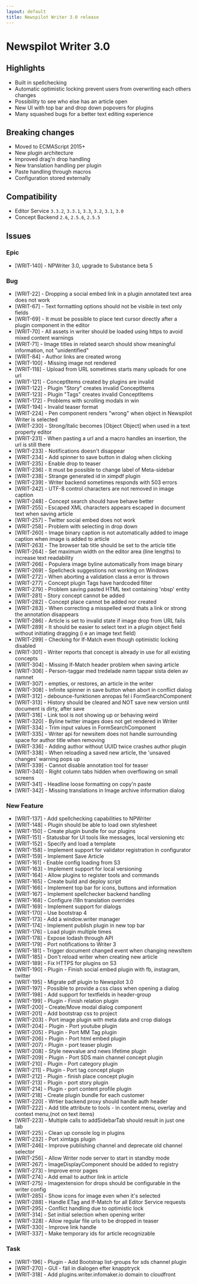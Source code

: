 ```yaml
---
layout: default
title: Newspilot Writer 3.0 release
---
```

<div class="jumbotron">
    <h1>Newspilot Writer 3.0</h1>
    <h2>Highlights</h2>
    <ul>
        <li>Built in spellchecking</li>
        <li>Automatic optimistic locking prevent users from overwriting each others changes</li>
        <li>Possibility to see who else has an article open</li>
        <li>New UI with top bar and drop down popovers for plugins</li>
        <li>Many squashed bugs for a better text editing experience</li>
    </ul>    
    <h2>Breaking changes</h2>
    <ul>
        <li>Moved to ECMAScript 2015+</li>
        <li>New plugin architecture</li>
        <li>Improved drag'n drop handling</li>
        <li>New translation handling per plugin</li>
        <li>Paste handling through macros</li>
        <li>Configuration stored externally</li>
    </ul>    
    <h2>Compatibility</h2>
    <ul>
        <li>Editor Service <code>3.3.2</code>, <code>3.3.1</code>, <code>3.3</code>, <code>3.2</code>, <code>3.1</code>, <code>3.0</code></li>
        <li>Concept Backend <code>2.6</code>, <code>2.5.6</code>, <code>2.5.5</code></li>
    </ul>
</div>

## Issues  

### Epic
* [WRIT-140] - NPWriter 3.0, upgrade to Substance beta 5

### Bug
* [WRIT-22] - Dropping a social embed link in a plugin annotated text area does not work
* [WRIT-67] - Text formatting options should not be visible in text only fields
* [WRIT-69] - It must be possible to place text cursor directly after a plugin component in the editor
* [WRIT-70] - All assets in writer should be loaded using https to avoid mixed content warnings
* [WRIT-71] - Image titles in related search should show meaningful information, not "unidentified"
* [WRIT-84] - Author links are created wrong
* [WRIT-100] - Missing image not rendered
* [WRIT-118] - Upload from URL sometimes starts many uploads for one url
* [WRIT-121] - ConceptItems created by plugins are invalid
* [WRIT-122] - Plugin "Story" creates invalid ConceptItems
* [WRIT-123] - Plugin "Tags" creates invalid ConceptItems
* [WRIT-172] - Problems with scrolling modals in win
* [WRIT-194] - Invalid teaser format
* [WRIT-224] - Pen component renders "wrong" when object in Newspilot Writer is selected
* [WRIT-230] - Strong/Italic becomes [Object Object] when used in a text property editor
* [WRIT-231] - When pasting a url and a macro handles an insertion, the url is still there
* [WRIT-233] - Notifications doesn't disappear 
* [WRIT-234] - Add spinner to save button in dialog when clicking
* [WRIT-235] - Enable drop to teaser
* [WRIT-236] - It must be possible to change label of Meta-sidebar
* [WRIT-238] - Strange generated id in ximpdf plugin
* [WRIT-239] - Writer backend sometimes responds with 503 errors
* [WRIT-242] - UTF-8 control characters are not removed in image caption
* [WRIT-248] - Concept search should have behave better
* [WRIT-255] - Escaped XML characters appears escaped in document text when saving article
* [WRIT-257] - Twitter social embed does not work
* [WRIT-258] - Problem with selecting in drop down
* [WRIT-260] - Image binary caption is not automatically added to image caption when image is added to article
* [WRIT-263] - The browser tab title should be set to the article title
* [WRIT-264] - Set maximum width on the editor area (line lengths) to increase text readability
* [WRIT-266] - Populera image byline automatically from image binary
* [WRIT-269] - Spellcheck suggestions not working on Windows
* [WRIT-272] - When aborting a validation class a error is thrown
* [WRIT-277] - Concept plugin Tags have hardcoded filter
* [WRIT-279] - Problem saving pasted HTML text containing 'nbsp' entity
* [WRIT-281] - Story concept cannot be added
* [WRIT-282] - Concept place cannot be added nor created
* [WRIT-283] - When correcting a misspelled word thats a link or strong the annotation disappears
* [WRIT-286] - Article is set to invalid state if image drop from URL fails
* [WRIT-289] - It should be easier to select text in a plugin object field without initiating dragging (i e an image text field)
* [WRIT-299] - Checking for If-Match even though optimistic locking disabled
* [WRIT-301] - Writer reports that concept is already in use for all existing concepts
* [WRIT-304] - Missing If-Match header problem when saving article
* [WRIT-306] - Person-taggar med tredelade namn tappar sista delen av namnet
* [WRIT-307] - <esc> empties, or restores, an article in the writer
* [WRIT-308] - Infinite spinner in save button when abort in conflict dialog
* [WRIT-312] - debounce-funktionen anropas fel i FormSearchComponent
* [WRIT-313] - History should be cleared and NOT save new version until document is dirty, after save
* [WRIT-316] - Link tool is not showing up or behaving weird
* [WRIT-320] - Byline twitter images does not get rendered in Writer
* [WRIT-334] - Trim input values in FormSearchComponent
* [WRIT-335] - Writer api for newsitem does not handle surrounding space for author title when removing
* [WRIT-336] - Adding author without UUID twice crashes author plugin
* [WRIT-338] - When reloading a saved new article, the 'unsaved changes' warning pops up
* [WRIT-339] - Cannot disable annotation tool for teaser
* [WRIT-340] - Right column tabs hidden when overflowing on small screens
* [WRIT-341] - Headline loose formatting on copy'n paste
* [WRIT-342] - Missing translations in Image archive information dialog

### New Feature
* [WRIT-137] - Add spellchecking capabilities to NPWriter
* [WRIT-148] - Plugin should be able to load own stylesheet
* [WRIT-150] - Create plugin bundle for our plugins
* [WRIT-151] - Statusbar for UI tools like messages, local versioning etc
* [WRIT-152] - Specify and load a template 
* [WRIT-158] - Implement support for validator registration in configurator
* [WRIT-159] - Implement Save Article 
* [WRIT-161] - Enable config loading from S3 
* [WRIT-163] - Implement support for local versioning
* [WRIT-164] - Allow plugins to register tools and commands
* [WRIT-165] - Create build and deploy script
* [WRIT-166] - Implement top bar for icons, buttons and information
* [WRIT-167] - Implement spellchecker backend handling
* [WRIT-168] - Configure i18n translation overrides
* [WRIT-169] - Implement support for dialogs
* [WRIT-170] - Use bootstrap 4
* [WRIT-173] - Add a window.writer manager 
* [WRIT-174] - Implement publish plugin in new top bar
* [WRIT-176] - Load plugin multiple times
* [WRIT-178] - Expose lodash through API
* [WRIT-179] - Port notifications to Writer 3
* [WRIT-181] - Trigger document changed event when changing newsItem
* [WRIT-185] - Don't reload writer when creating new article
* [WRIT-189] - Fix HTTPS for plugins on S3
* [WRIT-190] - Plugin - Finish social embed plugin with fb, instagram, twitter
* [WRIT-195] - Migrate pdf plugin to Newspilot 3.0
* [WRIT-197] - Possible to provide a css class when opening a dialog
* [WRIT-198] - Add support for textfields in header-group
* [WRIT-199] - Plugin - Finish relation plugin
* [WRIT-200] - Create/Move modal dialog component
* [WRIT-201] - Add bootstrap css to project
* [WRIT-203] - Port image plugin with meta data and crop dialogs
* [WRIT-204] - Plugin - Port youtube plugin
* [WRIT-205] - Plugin - Port MM Tag plugin
* [WRIT-206] - Plugin - Port html embed plugin
* [WRIT-207] - Plugin - port teaser plugin
* [WRIT-208] - Style newvalue and news lifetime plugin
* [WRIT-209] - Plugin - Port SDS main channel concept plugin
* [WRIT-210] - Plugin - Port category plugin
* [WRIT-211] - Plugin - Port tag concept plugin
* [WRIT-212] - Plugin - finish place concept plugin
* [WRIT-213] - Plugin - port story plugin
* [WRIT-214] - Plugin - port content profile plugin
* [WRIT-218] - Create plugin bundle for each customer
* [WRIT-220] - Wrtier backend proxy should handle auth header
* [WRIT-222] - Add title attribute to tools - in content menu, overlay and context menu,(not on text items)
* [WRIT-223] - Multiple calls to addSidebarTab should result in just one tab
* [WRIT-225] - Clean up console log in plugins
* [WRIT-232] - Port ximtags plugin
* [WRIT-246] - Improve publishing channel and deprecate old channel selector
* [WRIT-256] - Allow Writer node server to start in standby mode
* [WRIT-267] - ImageDisplayComponent should be added to registry
* [WRIT-273] - Improve error pages
* [WRIT-274] - Add email to author link in article
* [WRIT-275] - Imagextension for drops should be configurable in the writer config
* [WRIT-285] - Show icons for image even when it's selected
* [WRIT-288] - Handle ETag and If-Match for all Editor Service requests
* [WRIT-295] - Conflict handling due to optimistic lock
* [WRIT-314] - Set initial selection when opening writer
* [WRIT-328] - Allow regular file urls to be dropped in teaser
* [WRIT-330] - Improve link handle
* [WRIT-337] - Make temporary ids for article recognizable

### Task
* [WRIT-196] - Plugin - Add Bootstrap list-groups for sds channel plugin
* [WRIT-270] - GUI - fäll in dialogen efter knapptryck
* [WRIT-318] - Add plugins.writer.infomaker.io domain to cloudfront

